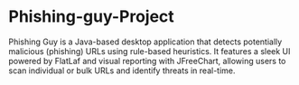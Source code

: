 # Phishing-guy-Project
Phishing Guy is a Java-based desktop application that detects potentially malicious (phishing) URLs using rule-based heuristics. It features a sleek UI powered by FlatLaf and visual reporting with JFreeChart, allowing users to scan individual or bulk URLs and identify threats in real-time.
